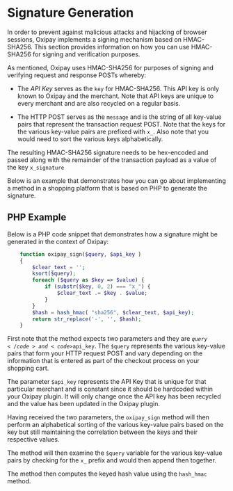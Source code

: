 # Signature Generation

In order to prevent against malicious attacks and hijacking of browser sessions,  Oxipay implements a signing mechanism based on HMAC-SHA256. This section provides information on how you can use HMAC-SHA256 for signing and verification purposes.

As mentioned, Oxipay uses HMAC-SHA256 for purposes of signing and verifying request and response POSTs whereby:

* The *API Key* serves as the <code>key</code> for HMAC-SHA256. This API key is only known to Oxipay and the merchant. Note that API keys are unique to every merchant and are also recycled on a regular basis.

* The HTTP POST serves as the <code>message</code> and is the string of all key-value pairs that represent the transaction request POST. Note that the keys for the various key-value pairs are prefixed with <code>x_</code>. Also note that you would need to sort the various keys alphabetically.

The resulting HMAC-SHA256 signature needs to be hex-encoded and passed along with the remainder of the transaction payload as a value of the key <code>x_signature</code>

Below is an example that demonstrates how you can go about implementing a method in a shopping platform that is based on PHP to generate the signature.

## PHP Example

Below is a PHP code snippet that demonstrates how a signature might be generated in the context of Oxipay:

```php
	function oxipay_sign($query, $api_key )
	{
	    $clear_text = '';
	    ksort($query);
	    foreach ($query as $key => $value) {
	        if (substr($key, 0, 2) === "x_") {
	            $clear_text .= $key . $value;
	        }
	    }
	    $hash = hash_hmac( "sha256", $clear_text, $api_key);
	    return str_replace('-', '', $hash);
	}
```

First note that the method expects two parameters and they are <code>$query</code> and <code>$api_key</code>. The <code>$query</code> represents the various key-value pairs that form your HTTP request POST and vary depending on the information that is entered as part of the checkout process on your shopping cart.

The parameter <code>$api_key</code> represents the API Key that is unique for that particular merchant and is constant since it should be hardcoded within your Oxipay plugin. It will only change once the API key has been recycled and the value has been updated in the Oxipay plugin.

Having received the two parameters, the <code>oxipay_sign</code> method will then perform an alphabetical sorting of the various key-value pairs based on the key but still maintaining the correlation between the keys and their respective values.

The method will then examine the <code>$query</code> variable for the various key-value pairs by checking for the <code>x_</code> prefix and would then append then together.

The method then computes the keyed hash value using the <code>hash_hmac</code> method.
